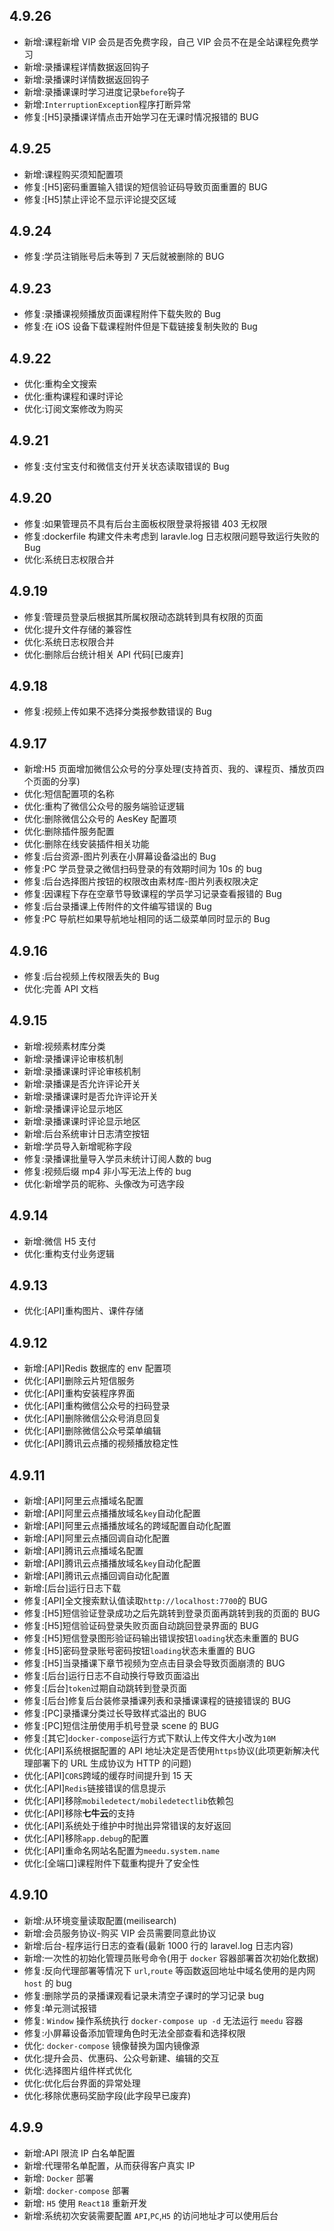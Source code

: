 ## 4.9.26

- 新增:课程新增 VIP 会员是否免费字段，自己 VIP 会员不在是全站课程免费学习
- 新增:录播课程详情数据返回钩子
- 新增:录播课时详情数据返回钩子
- 新增:录播课课时学习进度记录`before`钩子
- 新增:`InterruptionException`程序打断异常
- 修复:[H5]录播课详情点击开始学习在无课时情况报错的 BUG

## 4.9.25

- 新增:课程购买须知配置项
- 修复:[H5]密码重置输入错误的短信验证码导致页面重置的 BUG
- 修复:[H5]禁止评论不显示评论提交区域

## 4.9.24

- 修复:学员注销账号后未等到 7 天后就被删除的 BUG

## 4.9.23

- 修复:录播课视频播放页面课程附件下载失败的 Bug
- 修复:在 iOS 设备下载课程附件但是下载链接复制失败的 Bug

## 4.9.22

- 优化:重构全文搜索
- 优化:重构课程和课时评论
- 优化:订阅文案修改为购买

## 4.9.21

- 修复:支付宝支付和微信支付开关状态读取错误的 Bug

## 4.9.20

- 修复:如果管理员不具有后台主面板权限登录将报错 403 无权限
- 修复:dockerfile 构建文件未考虑到 laravle.log 日志权限问题导致运行失败的 Bug
- 优化:系统日志权限合并

## 4.9.19

- 修复:管理员登录后根据其所属权限动态跳转到具有权限的页面
- 优化:提升文件存储的兼容性
- 优化:系统日志权限合并
- 优化:删除后台统计相关 API 代码[已废弃]

## 4.9.18

- 修复:视频上传如果不选择分类报参数错误的 Bug

## 4.9.17

- 新增:H5 页面增加微信公众号的分享处理(支持首页、我的、课程页、播放页四个页面的分享)
- 优化:短信配置项的名称
- 优化:重构了微信公众号的服务端验证逻辑
- 优化:删除微信公众号的 AesKey 配置项
- 优化:删除插件服务配置
- 优化:删除在线安装插件相关功能
- 修复:后台资源-图片列表在小屏幕设备溢出的 Bug
- 修复:PC 学员登录之微信扫码登录的有效期时间为 10s 的 bug
- 修复:后台选择图片按钮的权限改由素材库-图片列表权限决定
- 修复:因课程下存在空章节导致课程的学员学习记录查看报错的 Bug
- 修复:后台录播课上传附件的文件编写错误的 Bug
- 修复:PC 导航栏如果导航地址相同的话二级菜单同时显示的 Bug

## 4.9.16

- 修复:后台视频上传权限丢失的 Bug
- 优化:完善 API 文档

## 4.9.15

- 新增:视频素材库分类
- 新增:录播课评论审核机制
- 新增:录播课课时评论审核机制
- 新增:录播课是否允许评论开关
- 新增:录播课课时是否允许评论开关
- 新增:录播课评论显示地区
- 新增:录播课课时评论显示地区
- 新增:后台系统审计日志清空按钮
- 新增:学员导入新增昵称字段
- 修复:录播课批量导入学员未统计订阅人数的 bug
- 修复:视频后缀 mp4 非小写无法上传的 bug
- 优化:新增学员的昵称、头像改为可选字段

## 4.9.14

- 新增:微信 H5 支付
- 优化:重构支付业务逻辑

## 4.9.13

- 优化:[API]重构图片、课件存储

## 4.9.12

- 新增:[API]Redis 数据库的 env 配置项
- 优化:[API]删除云片短信服务
- 优化:[API]重构安装程序界面
- 优化:[API]重构微信公众号的扫码登录
- 优化:[API]删除微信公众号消息回复
- 优化:[API]删除微信公众号菜单编辑
- 优化:[API]腾讯云点播的视频播放稳定性

## 4.9.11

- 新增:[API]阿里云点播域名配置
- 新增:[API]阿里云点播播放域名`key`自动化配置
- 新增:[API]阿里云点播播放域名的跨域配置自动化配置
- 新增:[API]阿里云点播回调自动化配置
- 新增:[API]腾讯云点播域名配置
- 新增:[API]腾讯云点播播放域名`key`自动化配置
- 新增:[API]腾讯云点播回调自动化配置
- 新增:[后台]运行日志下载
- 修复:[API]全文搜索默认值读取`http://localhost:7700`的 BUG
- 修复:[H5]短信验证登录成功之后先跳转到登录页面再跳转到我的页面的 BUG
- 修复:[H5]短信验证码登录失败页面自动跳回登录界面的 BUG
- 修复:[H5]短信登录图形验证码输出错误按钮`loading`状态未重置的 BUG
- 修复:[H5]密码登录账号密码按钮`loading`状态未重置的 BUG
- 修复:[H5]当录播课下章节视频为空点击目录会导致页面崩溃的 BUG
- 修复:[后台]运行日志不自动换行导致页面溢出
- 修复:[后台]`token`过期自动跳转到登录页面
- 修复:[后台]修复后台装修录播课列表和录播课课程的链接错误的 BUG
- 修复:[PC]录播课分类过长导致样式溢出的 BUG
- 修复:[PC]短信注册使用手机号登录 scene 的 BUG
- 修复:[其它]`docker-compose`运行方式下默认上传文件大小改为`10M`
- 优化:[API]系统根据配置的 API 地址决定是否使用`https`协议(此项更新解决代理部署下的 URL 生成协议为 HTTP 的问题)
- 优化:[API]`CORS`跨域的缓存时间提升到 15 天
- 优化:[API]`Redis`链接错误的信息提示
- 优化:[API]移除`mobiledetect/mobiledetectlib`依赖包
- 优化:[API]移除**七牛云**的支持
- 优化:[API]系统处于维护中时抛出异常错误的友好返回
- 优化:[API]移除`app.debug`的配置
- 优化:[API]重命名网站名配置为`meedu.system.name`
- 优化:[全端口]课程附件下载重构提升了安全性

## 4.9.10

- 新增:从环境变量读取配置(meilisearch)
- 新增:会员服务协议-购买 VIP 会员需要同意此协议
- 新增:后台-程序运行日志的查看(最新 1000 行的 laravel.log 日志内容)
- 新增:一次性的初始化管理员账号命令(用于 `docker` 容器部署首次初始化数据)
- 修复:反向代理部署等情况下 `url`,`route` 等函数返回地址中域名使用的是内网 `host` 的 bug
- 修复:删除学员的录播课观看记录未清空子课时的学习记录 bug
- 修复:单元测试报错
- 修复: `Window` 操作系统执行 `docker-compose up -d` 无法运行 `meedu` 容器
- 修复:小屏幕设备添加管理角色时无法全部查看和选择权限
- 优化: `docker-compose` 镜像替换为国内镜像源
- 优化:提升会员、优惠码、公众号新建、编辑的交互
- 优化:选择图片组件样式优化
- 优化:优化后台界面的异常处理
- 优化:移除优惠码奖励字段(此字段早已废弃)

## 4.9.9

- 新增:API 限流 IP 白名单配置
- 新增:代理带名单配置，从而获得客户真实 IP
- 新增: `Docker` 部署
- 新增: `docker-compose` 部署
- 新增: `H5` 使用 `React18` 重新开发
- 新增:系统初次安装需要配置 `API`,`PC`,`H5` 的访问地址才可以使用后台
